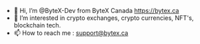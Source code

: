 - 👋 Hi, I’m @ByteX-Dev from ByteX Canada https://bytex.ca
- 👀 I’m interested in crypto exchanges, crypto currencies, NFT's, blockchain tech.
- 📫 How to reach me : support@bytex.ca

<!---
ByteX-Dev/ByteX-Dev is a ✨ special ✨ repository because its `README.md` (this file) appears on your GitHub profile.
You can click the Preview link to take a look at your changes.
--->
